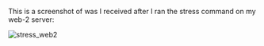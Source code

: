 This is a screenshot of was I received after I ran the stress command on my web-2 server:

![stress_web2](https://user-images.githubusercontent.com/91933325/150591011-b25c33f1-0cc1-4540-9b00-049504675132.PNG)
